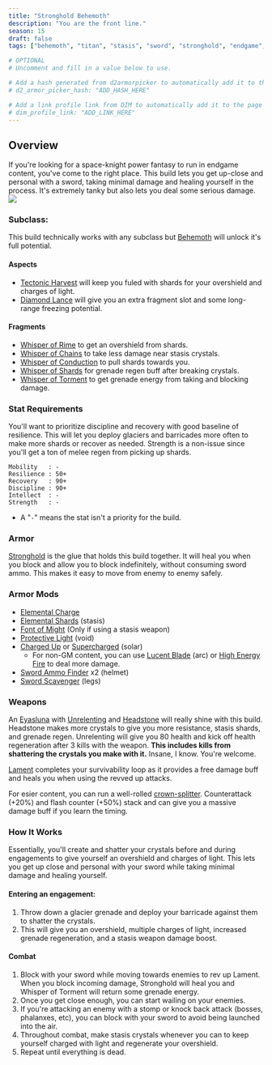 ```yaml
---
title: "Stronghold Behemoth"
description: "You are the front line."
season: 15
draft: false
tags: ["behemoth", "titan", "stasis", "sword", "stronghold", "endgame", "pve", "tank"]

# OPTIONAL
# Uncomment and fill in a value below to use.

# Add a hash generated from d2armorpicker to automatically add it to the page
# d2_armor_picker_hash: "ADD_HASH_HERE"

# Add a link profile link from DIM to automatically add it to the page
# dim_profile_link: "ADD_LINK_HERE"
---
```


## Overview
If you're looking for a space-knight power fantasy to run in endgame content, you've come to the right place. This build lets you get up-close and personal with a sword, taking minimal damage and healing yourself in the process. It's extremely tanky but also lets you deal some serious damage.
![](/behemoth_stronghold.gif)

### Subclass:
This build technically works with any subclass but [Behemoth](https://d2.destinygamewiki.com/wiki/Behemoth) will unlock it's full potential.

#### Aspects
* [Tectonic Harvest](https://www.light.gg/db/items/2031919264/tectonic-harvest/) will keep you fuled with shards for your overshield and charges of light. 
* [Diamond Lance](https://www.light.gg/db/items/3866705246/diamond-lance/) will give you an extra fragment slot and some long-range freezing potential. 
#### Fragments
* [Whisper of Rime](https://www.light.gg/db/items/2483898430) to get an overshield from shards.
* [Whisper of Chains](https://www.light.gg/db/items/537774540) to take less damage near stasis crystals.
* [Whisper of Conduction](https://www.light.gg/db/items/2483898429) to pull shards towards you.
* [Whisper of Shards](https://www.light.gg/db/items/3469412975) for grenade regen buff after breaking crystals.
* [Whisper of Torment](https://www.light.gg/db/items/537774541) to get grenade energy from taking and blocking damage.

### Stat Requirements
You'll want to prioritize discipline and recovery with good baseline of resilience. This will let you deploy glaciers and barricades more often to make more shards or recover as needed. Strength is a non-issue since you'll get a ton of melee regen from picking up shards.  

``` 
Mobility   : -
Resilience : 50+
Recovery   : 90+
Discipline : 90+
Intellect  : -
Strength   : -
```
* A "`-`" means the stat isn't a priority for the build.

### Armor
[Stronghold]([lightgg_link](https://www.light.gg/db/items/2240152949/stronghold/)) is the glue that holds this build together. It will heal you when you block and allow you to block indefinitely, without consuming sword ammo. This makes it easy to move from enemy to enemy safely.

### Armor Mods
  * [Elemental Charge](https://www.light.gg/db/items/3730619869/elemental-charge/)
  * [Elemental Shards](https://www.light.gg/db/items/1977242752/elemental-shards/) (stasis)
  * [Font of Might](https://www.light.gg/db/items/1740246051/font-of-might/) (Only if using a stasis weapon)
  * [Protective Light](https://www.light.gg/db/items/3523075120/protective-light/) (void)
  * [Charged Up](https://www.light.gg/db/items/3185435910/charged-up/) or [Supercharged](https://www.light.gg/db/items/4272180934/supercharged/) (solar)
    * For non-GM content, you can use [Lucent Blade](https://www.light.gg/db/items/2979815165/lucent-blade/) (arc) or [High Energy Fire](https://www.light.gg/db/items/3632726237/high-energy-fire/) to deal more damage.
* [Sword Ammo Finder](https://www.light.gg/db/items/1476367343/sword-ammo-finder/) x2 (helmet)
* [Sword Scavenger](https://www.light.gg/db/items/2034622599/sword-scavenger/) (legs)

### Weapons

An [Eyasluna](https://d2gunsmith.com/w/235827225?s=1926090095,1968497646,3108830275,124408337,384158423,984527513) with [Unrelenting](https://www.light.gg/db/items/3108830275/unrelenting/) and [Headstone](https://www.light.gg/db/items/124408337/headstone/) will really shine with this build. Headstone makes more crystals to give you more resistance, stasis shards, and grenade regen. Unrelenting will give you 80 health and kick off health regeneration after 3 kills with the weapon. **This includes kills from shattering the crystals you make with it.** Insane, I know. You're welcome.

[Lament](https://www.light.gg/db/items/3487253372/the-lament/) completes your survivability loop as it provides a free damage buff and heals you when using the revved up attacks.

For esier content, you can run a well-rolled [crown-splitter](https://d2gunsmith.com/w/2782325302?s=1261178282,2349202967,2244851822,3016987351,3486498337,0). Counterattack (+20%) and flash counter (+50%) stack and can give you a massive damage buff if you learn the timing.

### How It Works

Essentially, you'll create and shatter your crystals before and during engagements to give yourself an overshield and charges of light. This lets you get up close and personal with your sword while taking minimal damage and healing yourself.

#### Entering an engagement:

1. Throw down a glacier grenade and deploy your barricade against them to shatter the crystals.
2. This will give you an overshield, multiple charges of light, increased grenade regeneration, and a stasis weapon damage boost.

#### Combat

1. Block with your sword while moving towards enemies to rev up Lament. When you block incoming damage, Stronghold will heal you and Whisper of Torment will return some grenade energy.
2. Once you get close enough, you can start wailing on your enemies. 
3. If you're attacking an enemy with a stomp or knock back attack (bosses, phalanxes, etc), you can block with your sword to avoid being launched into the air.
4. Throughout combat, make stasis crystals whenever you can to keep yourself charged with light and regenerate your overshield.
5. Repeat until everything is dead.